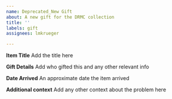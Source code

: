 ```yaml
---
name: Deprecated_New Gift
about: A new gift for the DRMC collection
title: ''
labels: gift
assignees: lmkrueger

---
```


**Item Title**
Add the title here

**Gift Details**
Add who gifted this and any other relevant info

**Date Arrived**
An approximate date the item arrived

**Additional context**
Add any other context about the problem here
